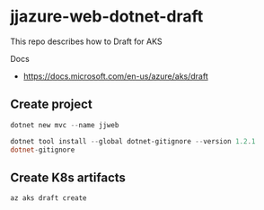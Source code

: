 # jjazure-web-dotnet-draft

This repo describes how to Draft for AKS

Docs
- https://docs.microsoft.com/en-us/azure/aks/draft

## Create project

```powershell
dotnet new mvc --name jjweb

dotnet tool install --global dotnet-gitignore --version 1.2.1
dotnet-gitignore
```

## Create K8s artifacts

```powershell
az aks draft create
```
